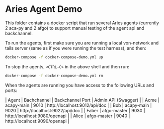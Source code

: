 # Aries Agent Demo

This folder contains a docker script that run several Aries agents (currently 2 aca-py and 2 afgo) to support manual testing of the agent api and backchannel.

To run the agents, first make sure you are running a local von-network and tails server (same as if you were running the test harness), and then:

```bash
docker-compose -f docker-compose-demo.yml up
```

To stop the agents, `<CTRL-C>` in the above shell and then run:

```bash
docker-compose -f docker-compose-demo.yml rm
```

When the agents are running you have access to the following URLs and ports:

| Agent | Bachchannel | Backchannel Port | Admin API (Swagger)           |
| Acme  | acapy-main  | 9010             | http://localhost:9012/api/doc |
| Bob   | acapy-main  | 9020             | http://localhost:9022/api/doc |
| Faber | afgo-master | 9030             | http://localhost:9080/openapi |
| Alice | afgo-master | 9040             | http://localhost:9090/openapi |
